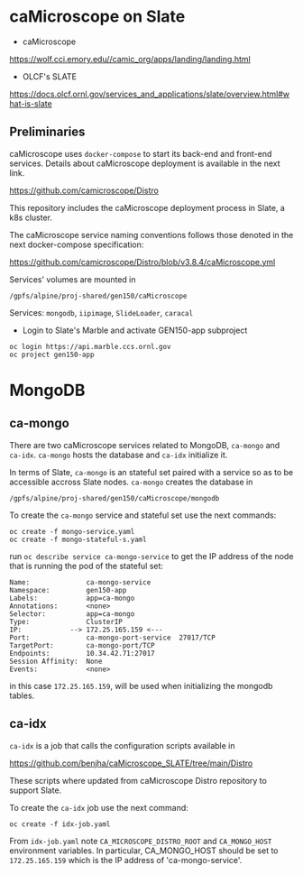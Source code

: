 # caMicroscope on Slate

- caMicroscope

https://wolf.cci.emory.edu//camic_org/apps/landing/landing.html

- OLCF's SLATE

https://docs.olcf.ornl.gov/services_and_applications/slate/overview.html#what-is-slate

## Preliminaries

caMicroscope uses `docker-compose` to start its back-end and front-end services. Details about
caMicroscope deployment is available in the next link.

https://github.com/camicroscope/Distro

This repository includes the caMicroscope deployment process in Slate, a k8s cluster.

The caMicroscope service naming conventions follows those denoted in the next docker-compose specification: 

https://github.com/camicroscope/Distro/blob/v3.8.4/caMicroscope.yml

Services' volumes are  mounted in 

```
/gpfs/alpine/proj-shared/gen150/caMicroscope 
``` 

Services: `mongodb`, `iipimage`, `SlideLoader`, `caracal`

- Login to Slate's Marble and activate GEN150-app subproject

```
oc login https://api.marble.ccs.ornl.gov
oc project gen150-app
```

# MongoDB

## ca-mongo

There are two caMicroscope services related to MongoDB, `ca-mongo` and `ca-idx`. `ca-mongo` hosts the database
and `ca-idx` initialize it. 

In terms of Slate, `ca-mongo` is an stateful set paired with a service so as to be accessible accross Slate nodes.
`ca-mongo` creates the database in

```
/gpfs/alpine/proj-shared/gen150/caMicroscope/mongodb
``` 

To create the `ca-mongo` service and stateful set use the next commands:

```
oc create -f mongo-service.yaml
oc create -f mongo-stateful-s.yaml
```

run `oc describe service ca-mongo-service` to get the IP address of the node that is running the pod of the stateful set:

```
Name:              ca-mongo-service
Namespace:         gen150-app
Labels:            app=ca-mongo
Annotations:       <none>
Selector:          app=ca-mongo
Type:              ClusterIP
IP:            --> 172.25.165.159 <---
Port:              ca-mongo-port-service  27017/TCP
TargetPort:        ca-mongo-port/TCP
Endpoints:         10.34.42.71:27017
Session Affinity:  None
Events:            <none>
```

in this case `172.25.165.159`, will be used when initializing the mongodb tables.

## ca-idx

`ca-idx` is a job that calls the configuration scripts available in

https://github.com/benjha/caMicroscope_SLATE/tree/main/Distro

These scripts where updated from caMicroscope Distro repository to support Slate.

To create the `ca-idx` job use the next command:

```
oc create -f idx-job.yaml
```

From `idx-job.yaml` note `CA_MICROSCOPE_DISTRO_ROOT` and `CA_MONGO_HOST` environment variables. In particular,
CA_MONGO_HOST should be set to `172.25.165.159` which is the IP address of 'ca-mongo-service'.



